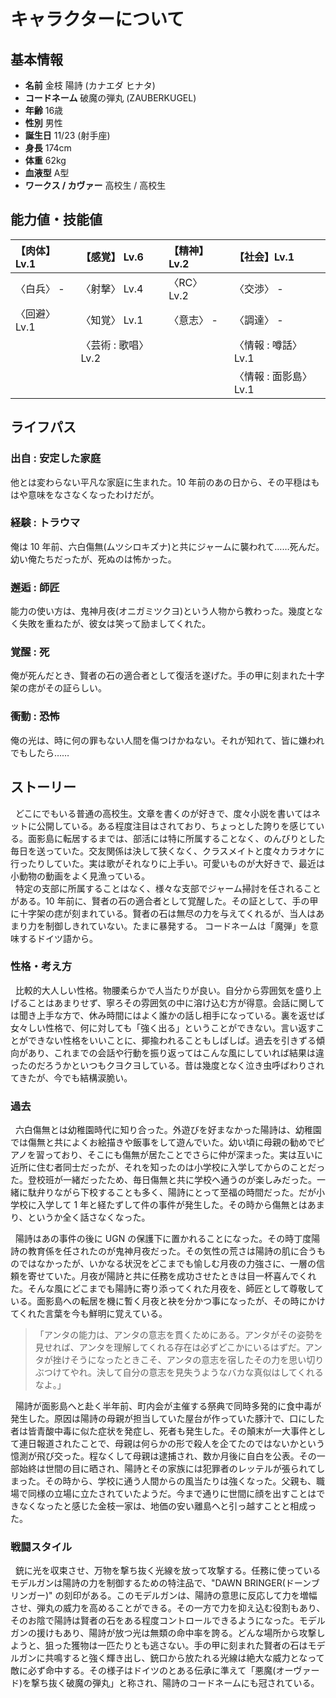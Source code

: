 # キャラクターについて

## 基本情報
- **名前** 金枝 陽詩 (カナエダ ヒナタ)
- **コードネーム** 破魔の弾丸 (ZAUBERKUGEL)
- **年齢** 16歳
- **性別** 男性
- **誕生日** 11/23 (射手座)
- **身長** 174cm
- **体重** 62kg
- **血液型** A型
- **ワークス / カヴァー** 高校生 / 高校生

## 能力値・技能値
|【肉体】 Lv.1|【感覚】 Lv.6      |【精神】Lv.2|【社会】Lv.1         |
|:----------|:-----------------|:---------|:-------------------|
|〈白兵〉 -   |〈射撃〉 Lv.4      |〈RC〉 Lv.2|〈交渉〉 -           |
|〈回避〉 Lv.1|〈知覚〉 Lv.1      |〈意志〉 -  |〈調達〉 -           |
|           |〈芸術 : 歌唱〉 Lv.2|           |〈情報 : 噂話〉 Lv.1  |
|           |                  |           |〈情報 : 面影島〉 Lv.1|

## ライフパス
### 出自 : 安定した家庭
他とは変わらない平凡な家庭に生まれた。10 年前のあの日から、その平穏はもはや意味をなさなくなったわけだが。
### 経験 : トラウマ
俺は 10 年前、六白傷無(ムツシロキズナ)と共にジャームに襲われて……死んだ。幼い俺たちだったが、死ぬのは怖かった。
### 邂逅 : 師匠
能力の使い方は、鬼神月夜(オニガミツクヨ)という人物から教わった。幾度となく失敗を重ねたが、彼女は笑って励ましてくれた。
### 覚醒 : 死
俺が死んだとき、賢者の石の適合者として復活を遂げた。手の甲に刻まれた十字架の痣がその証らしい。
### 衝動 : 恐怖
俺の光は、時に何の罪もない人間を傷つけかねない。それが知れて、皆に嫌われでもしたら……

## ストーリー
&nbsp;&nbsp;どこにでもいる普通の高校生。文章を書くのが好きで、度々小説を書いてはネットに公開している。ある程度注目はされており、ちょっとした誇りを感じている。面影島に転居するまでは、部活には特に所属することなく、のんびりとした毎日を送っていた。交友関係は決して狭くなく、クラスメイトと度々カラオケに行ったりしていた。実は歌がそれなりに上手い。可愛いものが大好きで、最近は小動物の動画をよく見漁っている。  
&nbsp;&nbsp;特定の支部に所属することはなく、様々な支部でジャーム掃討を任されることがある。10 年前に、賢者の石の適合者として覚醒した。その証として、手の甲に十字架の痣が刻まれている。賢者の石は無尽の力を与えてくれるが、当人はあまり力を制御しきれていない。たまに暴発する。
コードネームは「魔弾」を意味するドイツ語から。

### 性格・考え方
&nbsp;&nbsp;比較的大人しい性格。物腰柔らかで人当たりが良い。自分から雰囲気を盛り上げることはあまりせず、寧ろその雰囲気の中に溶け込む方が得意。会話に関しては聞き上手な方で、休み時間にはよく誰かの話し相手になっている。裏を返せば女々しい性格で、何に対しても「強く出る」ということができない。言い返すことができない性格をいいことに、揶揄われることもしばしば。過去を引きずる傾向があり、これまでの会話や行動を振り返ってはこんな風にしていれば結果は違ったのだろうかといつもクヨクヨしている。昔は幾度となく泣き虫呼ばわりされてきたが、今でも結構涙脆い。

### 過去
&nbsp;&nbsp;六白傷無とは幼稚園時代に知り合った。外遊びを好まなかった陽詩は、幼稚園では傷無と共によくお絵描きや飯事をして遊んでいた。幼い頃に母親の勧めでピアノを習っており、そこにも傷無が居たことでさらに仲が深まった。実は互いに近所に住む者同士だったが、それを知ったのは小学校に入学してからのことだった。登校班が一緒だったため、毎日傷無と共に学校へ通うのが楽しみだった。一緒に駄弁りながら下校することも多く、陽詩にとって至福の時間だった。だが小学校に入学して 1 年と経たずして件の事件が発生した。その時から傷無とはあまり、というか全く話さなくなった。 

&nbsp;&nbsp;陽詩はあの事件の後に UGN の保護下に置かれることになった。その時丁度陽詩の教育係を任されたのが鬼神月夜だった。その気性の荒さは陽詩の肌に合うものではなかったが、いかなる状況をどこまでも愉しむ月夜の力強さに、一層の信頼を寄せていた。月夜が陽詩と共に任務を成功させたときは目一杯喜んでくれた。そんな風にどこまでも陽詩に寄り添ってくれた月夜を、師匠として尊敬している。面影島への転居を機に暫く月夜と袂を分かつ事になったが、その時にかけてくれた言葉を今も鮮明に覚えている。  
> 「アンタの能力は、アンタの意志を貫くためにある。アンタがその姿勢を見せれば、アンタを理解してくれる存在は必ずどこかにいるはずだ。アンタが挫けそうになったときこそ、アンタの意志を宿したその力を思い切りぶつけてやれ。決して自分の意志を見失うようなバカな真似はしてくれるなよ。」

&nbsp;&nbsp;陽詩が面影島へと赴く半年前、町内会が主催する祭典で同時多発的に食中毒が発生した。原因は陽詩の母親が担当していた屋台が作っていた豚汁で、口にした者は皆青酸中毒に似た症状を発症し、死者も発生した。その顛末が一大事件として連日報道されたことで、母親は何らかの形で殺人を企てたのではないかという憶測が飛び交った。程なくして母親は逮捕され、数か月後に自白を公表。その一部始終は世間の目に晒され、陽詩とその家族には犯罪者のレッテルが張られてしまった。その時から、学校に通う人間からの風当たりは強くなった。父親も、職場で同様の立場に立たされていたようだ。今まで通りに世間に顔を出すことはできなくなったと感じた金枝一家は、地価の安い離島へと引っ越すことと相成った。

### 戦闘スタイル
&nbsp;&nbsp;銃に光を収束させ、万物を撃ち抜く光線を放って攻撃する。任務に使っているモデルガンは陽詩の力を制御するための特注品で、"DAWN BRINGER(ドーンブリンガー)" の刻印がある。このモデルガンは、陽詩の意思に反応して力を増幅させ、弾丸の威力を高めることができる。その一方で力を抑え込む役割もあり、そのお陰で陽詩は賢者の石をある程度コントロールできるようになった。モデルガンの援けもあり、陽詩が放つ光は無類の命中率を誇る。どんな場所から攻撃しようと、狙った獲物は一匹たりとも逃さない。手の甲に刻まれた賢者の石はモデルガンに共鳴すると強く輝き出し、銃口から放たれる光線は絶大な威力となって敵に必ず命中する。その様子はドイツのとある伝承に準えて「悪魔(オーヴァード)を撃ち抜く破魔の弾丸」と称され、陽詩のコードネームにも冠されている。